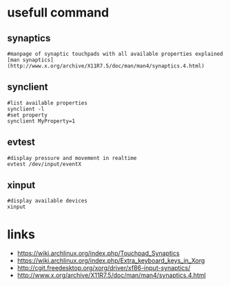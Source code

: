 # usefull command

## synaptics

    #manpage of synaptic touchpads with all available properties explained
    [man synaptics](http://www.x.org/archive/X11R7.5/doc/man/man4/synaptics.4.html)

## synclient

    #list available properties
    synclient -l
    #set property
    synclient MyProperty=1

## evtest

    #display pressure and movement in realtime
    evtest /dev/input/eventX

## xinput

    #display available devices
    xinput
 
# links

* https://wiki.archlinux.org/index.php/Touchpad_Synaptics
* https://wiki.archlinux.org/index.php/Extra_keyboard_keys_in_Xorg
* http://cgit.freedesktop.org/xorg/driver/xf86-input-synaptics/
* http://www.x.org/archive/X11R7.5/doc/man/man4/synaptics.4.html
